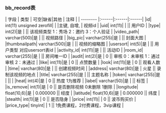 ### bb_record表
  
| 字段        | 类型 | 可空|缺省|其他  | 注释 |
| -------- |:------|:------|:------|
|id| int(11) unsigned zerofill| |   |主键, 自增, | 视频id |
|uid| int(11)| |   || 用户ID |
|type| int(2)|是 |   || 该视频类型 1：秀场 2：邀约 3：个人验证 |
|video_path| varchar(500)|是 |   || 视频路径 |
|big_pic| varchar(255)|是 |   || 封面大图 |
|thumbnailpath| varchar(500)|是 |   || 视频的缩略图 |
|usersort| int(5)|是 |   || 用户类型 对应usersort表id |
|activity_id| int(11)|是 |   || 活动ID |
|room_id| varchar(255)|是 |   || 房间唯一ID |
|audit| int(2)|是 |  0 || 审核 0：未审核 1：通过审核 2：未通过 |
|like| int(11)|是 |  0 || 点赞数量 |
|look| int(11)|是 |  0 || 观看人数 |
|time| varchar(80)|是 |   || 创建视频时间 |
|address| varchar(80)|是 |  火星 || 录制该视频的地点 |
|title| varchar(255)|是 |   || 主题名称 |
|token| varchar(255)|是 |   ||  |
|heat| int(4)|是 |  0 || 热度 1为推荐 |
|label| varchar(50)|是 |   || 标签 |
|is_remove| int(1)|是 |  0 || 是否删除视频 0未删除 1删除 |
|longitude| float(10,6)|是 |  0.000000 || 经度 |
|latitude| float(10,6)|是 |  0.000000 || 纬度 |
|stealth| int(1)|是 |  0 || 是否隐身 |
|price| int(11)| |  0 || 波币购买价 |
|price_type| tinyint| |  1 || 1免费课程，2付费课程，3vip课程 |
